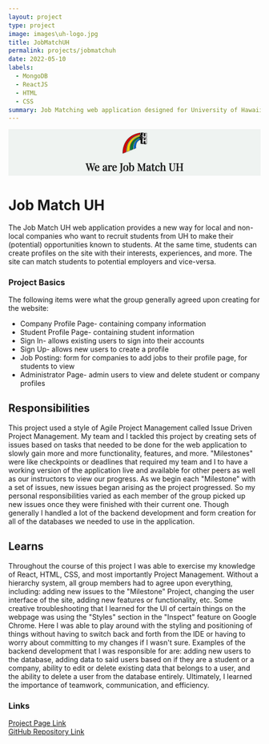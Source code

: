 ```yaml
---
layout: project
type: project
image: images\uh-logo.jpg
title: JobMatchUH
permalink: projects/jobmatchuh
date: 2022-05-10
labels:
  - MongoDB
  - ReactJS
  - HTML
  - CSS
summary: Job Matching web application designed for University of Hawaii students to find companies who have similar interests with them.
---
```

  
<img src="https://github.com/ecadiena/ecadiena.github.io/blob/master/images/jobmatchuh.png?raw=true">

# Job Match UH
The Job Match UH web application provides a new way for local and non-local companies who want to recruit students from UH to make their (potential) opportunities known to students. At the same time, students can create profiles on the site with their interests, experiences, and more. The site can match students to potential employers and vice-versa. 

### Project Basics
The following items were what the group generally agreed upon creating for the website:
<ul>
    <li>Company Profile Page- containing company information</li>
    <li>Student Profile Page- containing student information</li>
    <li>Sign In- allows existing users to sign into their accounts</li>
    <li>Sign Up- allows new users to create a profile</li>
    <li>Job Posting: form for companies to add jobs to their profile page, for students to view</li>
    <li>Administrator Page- admin users to view and delete student or company profiles</li>
</ul>

## Responsibilities
This project used a style of Agile Project Management called Issue Driven Project Management. My team and I tackled this project by creating sets of issues based on tasks that needed to be done for the web application to slowly gain more and more functionality, features, and more. "Milestones" were like checkpoints or deadlines that required my team and I to have a working version of the application live and available for other peers as well as our instructors to view our progress. As we begin each "Milestone" with a set of issues, new issues began arising as the project progressed. So my personal responsibilities varied as each member of the group picked up new issues once they were finished with their current one. Though generally I handled a lot of the backend development and form creation for all of the databases we needed to use in the application.

## Learns
Throughout the course of this project I was able to exercise my knowledge of React, HTML, CSS, and most importantly Project Management. Without a hierarchy system, all group members had to agree upon everything, including: adding new issues to the "Milestone" Project, changing the user interface of the site, adding new features or functionality, etc. Some creative troubleshooting that I learned for the UI of certain things on the webpage was using the "Styles" section in the "Inspect" feature on Google Chrome. Here I was able to play around with the styling and positioning of things without having to switch back and forth from the IDE or having to worry about committing to my changes if I wasn't sure.  Examples of the backend development that I was responsible for are: adding new users to the database, adding data to said users based on if they are a student or a company, ability to edit or delete existing data that belongs to a user, and the ability to delete a user from the database entirely. Ultimately, I learned the importance of teamwork, communication, and efficiency. 

### Links
<a href="https://job-match-uh.github.io/" target="_blank">Project Page Link</a> </br>
<a href="https://github.com/Job-Match-UH/source" target="_blank">GitHub Repository Link</a>
